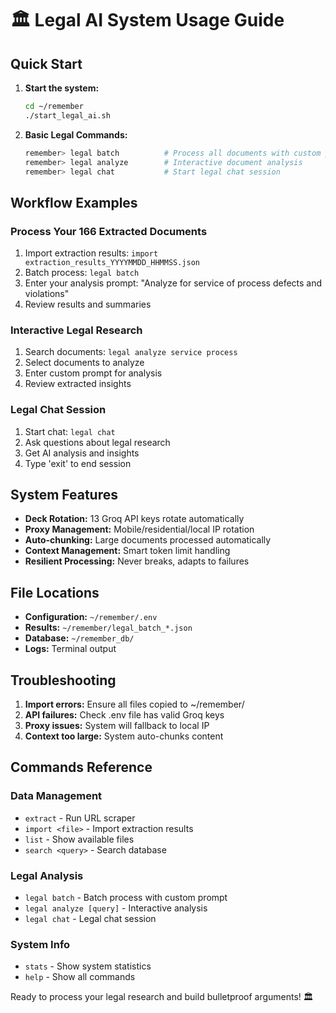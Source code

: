 # 🏛️ Legal AI System Usage Guide

## Quick Start

1. **Start the system:**
   ```bash
   cd ~/remember
   ./start_legal_ai.sh
   ```

2. **Basic Legal Commands:**
   ```bash
   remember> legal batch          # Process all documents with custom prompt
   remember> legal analyze        # Interactive document analysis
   remember> legal chat           # Start legal chat session
   ```

## Workflow Examples

### Process Your 166 Extracted Documents
1. Import extraction results: `import extraction_results_YYYYMMDD_HHMMSS.json`
2. Batch process: `legal batch`
3. Enter your analysis prompt: "Analyze for service of process defects and violations"
4. Review results and summaries

### Interactive Legal Research
1. Search documents: `legal analyze service process`
2. Select documents to analyze
3. Enter custom prompt for analysis
4. Review extracted insights

### Legal Chat Session
1. Start chat: `legal chat`
2. Ask questions about legal research
3. Get AI analysis and insights
4. Type 'exit' to end session

## System Features

- **Deck Rotation:** 13 Groq API keys rotate automatically
- **Proxy Management:** Mobile/residential/local IP rotation
- **Auto-chunking:** Large documents processed automatically
- **Context Management:** Smart token limit handling
- **Resilient Processing:** Never breaks, adapts to failures

## File Locations

- **Configuration:** `~/remember/.env`
- **Results:** `~/remember/legal_batch_*.json`
- **Database:** `~/remember_db/`
- **Logs:** Terminal output

## Troubleshooting

1. **Import errors:** Ensure all files copied to ~/remember/
2. **API failures:** Check .env file has valid Groq keys
3. **Proxy issues:** System will fallback to local IP
4. **Context too large:** System auto-chunks content

## Commands Reference

### Data Management
- `extract` - Run URL scraper
- `import <file>` - Import extraction results
- `list` - Show available files
- `search <query>` - Search database

### Legal Analysis
- `legal batch` - Batch process with custom prompt
- `legal analyze [query]` - Interactive analysis
- `legal chat` - Legal chat session

### System Info
- `stats` - Show system statistics
- `help` - Show all commands

Ready to process your legal research and build bulletproof arguments! 🏛️
